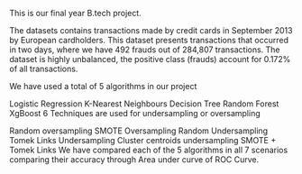 This is our final year B.tech project.

The datasets contains transactions made by credit cards in September 2013 by European cardholders. This dataset presents transactions that occurred in two days, where we have 492 frauds out of 284,807 transactions. The dataset is highly unbalanced, the positive class (frauds) account for 0.172% of all transactions.

We have used a total of 5 algorithms in our project

Logistic Regression
K-Nearest Neighbours
Decision Tree
Random Forest
XgBoost
6 Techniques are used for undersampling or oversampling

Random oversampling
SMOTE Oversampling
Random Undersampling
Tomek Links Undersampling
Cluster centroids undersampling
SMOTE + Tomek Links
We have compared each of the 5 algorithms in all 7 scenarios comparing their accuracy through Area under curve of ROC Curve.
